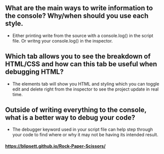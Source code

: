 ## What are the main ways to write information to the console? Why/when should you use each style.

- Either printing write from the source with a console.log() in the script file. Or writng your console.log() in the inspector.

## Which tab allows you to see the breakdown of HTML/CSS and how can this tab be useful when debugging HTML?

- The elements tab will show you HTML and styling which you can toggle edit and delete right from the inspector to see the project update in real time.

## Outside of writing everything to the console, what is a better way to debug your code?

- The debugger keyword used in your script file can help step through your code to find where or why it may not be having its intended result.

#### https://blipsett.github.io/Rock-Paper-Scissors/
